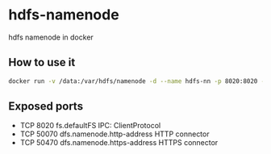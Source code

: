 # hdfs-namenode

hdfs namenode in docker

## How to use it

```bash
docker run -v /data:/var/hdfs/namenode -d --name hdfs-nn -p 8020:8020 -p 50070:50070 dataman/hdfs-namenode
```

## Exposed ports

* TCP   8020    fs.defaultFS                    IPC: ClientProtocol
* TCP   50070   dfs.namenode.http-address       HTTP connector
* TCP   50470   dfs.namenode.https-address      HTTPS connector
